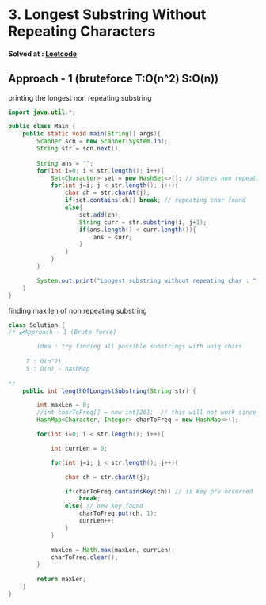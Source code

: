 
# 3. Longest Substring Without Repeating Characters

#### Solved at : [Leetcode](https://leetcode.com/problems/longest-substring-without-repeating-characters/description/)


## Approach - 1 (bruteforce T:O(n^2) S:O(n))

printing the longest non repeating substring
```java
import java.util.*;

public class Main {
    public static void main(String[] args){
        Scanner scn = new Scanner(System.in);
        String str = scn.next();
        
        String ans = "";
        for(int i=0; i < str.length(); i++){
            Set<Character> set = new HashSet<>(); // stores non repeating char
            for(int j=i; j < str.length(); j++){
                char ch = str.charAt(j);
                if(set.contains(ch)) break; // repeating char found
                else{
                    set.add(ch);
                    String curr = str.substring(i, j+1);
                    if(ans.length() < curr.length()){
                        ans = curr;
                    }
                }
            }
        }

        System.out.print("Longest substring without repeating char : " + ans);
    }    
}

```

finding max len of non repeating substring
```java
class Solution {
/* ✔️Approach - 1 (Brute force)

        idea : try finding all possible substrings with uniq chars   
    
     T : O(n^2) 
     S : O(n) - hashMap 
    
*/
    public int lengthOfLongestSubstring(String str) {

        int maxLen = 0;
        //int charToFreq[] = new int[26];  // this will not work since we can have special characters as well (! , * A a 0 etc)
        HashMap<Character, Integer> charToFreq = new HashMap<>();

        for(int i=0; i < str.length(); i++){

            int currLen = 0;

            for(int j=i; j < str.length(); j++){

                char ch = str.charAt(j);

                if(charToFreq.containsKey(ch)) // is key prv occurred 
                    break;
                else{ // new key found 
                    charToFreq.put(ch, 1);
                    currLen++;
                } 
            }

            maxLen = Math.max(maxLen, currLen);
            charToFreq.clear();
        }
        
        return maxLen;
    }
}

```
